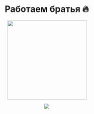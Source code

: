 

<div align="center">
  
<h1>Работаем братья 🔥</h1>

<img src="https://brandlogos.net/wp-content/uploads/2020/09/react-logo.png" width="255" height="255" />

![](https://komarev.com/ghpvc/?username=your-github-FrozenQxc&color=blueviolet)

</div>

